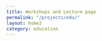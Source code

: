```yaml
---
title: Workshops and Lecture page
permalink: "/projects/edu/"
layout: home2
category: education
---
```


